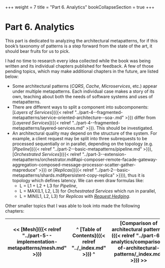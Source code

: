 +++
weight = 7
title = "Part 6. Analytics"
bookCollapseSection = true
+++

# Part 6\. Analytics

This part is dedicated to analyzing the architectural metapatterns, for if this book’s taxonomy of patterns is a step forward from the state of the art, it should bear fruits for us to pick\.

I had no time to research every idea collected while the book was being written and its individual chapters published for feedback\. A few of those pending topics, which may make additional chapters in the future, are listed below:

- Some architectural patterns \(*CQRS*, *Cache*, *Microservices*, etc\.\) appear under multiple metapatterns\. Each individual case makes a story of its own, teaching about both the needs of software systems and uses of metapatterns\.
- There are different ways to split a component into subcomponents: [*Layers of Services*]({{< relref "../part-4--fragmented-metapatterns/service-oriented-architecture--soa-.md" >}}) differ from [*Layered Services*]({{< relref "../part-4--fragmented-metapatterns/layered-services.md" >}})\. This should be investigated\.
- An architectural quality may depend on the structure of the system\. For example, a client request may be split into three subrequests to be processed sequentially or in parallel, depending on the topology \(e\.g\. [*Pipeline*]({{< relref "../part-2--basic-metapatterns/pipeline.md" >}}), [*Orchestrated Services*]({{< relref "../part-3--extension-metapatterns/orchestrator.md#api-composer-remote-facade-gateway-aggregation-composed-message-processor-scatter-gather-mapreduce" >}}) or [*Replicas*]({{< relref "../part-2--basic-metapatterns/shards.md#persistent-copy-replica" >}})\), thus it is topology which defines latency\. We can even draw formulas like:
  - L = L1 \+ L2 \+ L3 for *Pipeline*, 
  - L = MAX\(L1, L2, L3\) for *Orchestrated Services* which run in parallel,
  - L = MIN\(L1, L2, L3\) for *Replicas* with [*Request Hedging*](https://grpc.io/docs/guides/request-hedging/)\.


Other smaller topics that I was able to look into made the following chapters:

<nav>

| \<\< [Mesh]({{< relref "../part-5--implementation-metapatterns/mesh.md" >}}) | ^ [Table of Contents]({{< relref "../_index.md" >}}) ^ | [Comparison of architectural patterns]({{< relref "../part-6--analytics/comparison-of-architectural-patterns/_index.md" >}}) \>\> |
| --- | --- | --- |

</nav>



